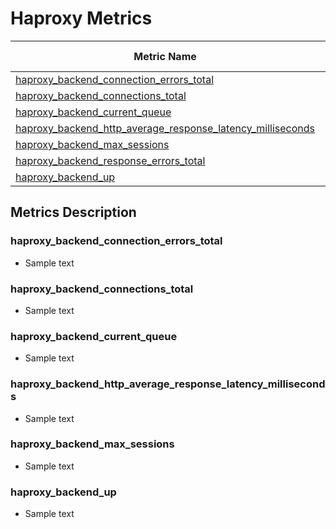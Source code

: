 # Haproxy Metrics

| Metric Name                                                                                                               | Metric Type | Labels/Tags | Status |
|---------------------------------------------------------------------------------------------------------------------------|-------------|-------------|--------|
| [haproxy_backend_connection_errors_total](#haproxy_backend_connection_errors_total)                                       |             |             |        |
| [haproxy_backend_connections_total](#haproxy_backend_connections_total)                                                   |             |             |        |
| [haproxy_backend_current_queue](#haproxy_backend_current_queue)                                                           |             |             |        |
| [haproxy_backend_http_average_response_latency_milliseconds](#haproxy_backend_http_average_response_latency_milliseconds) |             |             |        |
| [haproxy_backend_max_sessions](#haproxy_backend_max_sessions)                                                             |             |             |        |
| [haproxy_backend_response_errors_total](#haproxy_backend_response_errors_total)                                           |             |             |        |
| [haproxy_backend_up](#haproxy_backend_up)                                                                                 |             |             |        |

## Metrics Description

### haproxy_backend_connection_errors_total

- Sample text

### haproxy_backend_connections_total

- Sample text

### haproxy_backend_current_queue

- Sample text

### haproxy_backend_http_average_response_latency_milliseconds

- Sample text

### haproxy_backend_max_sessions

- Sample text

### haproxy_backend_up

- Sample text
